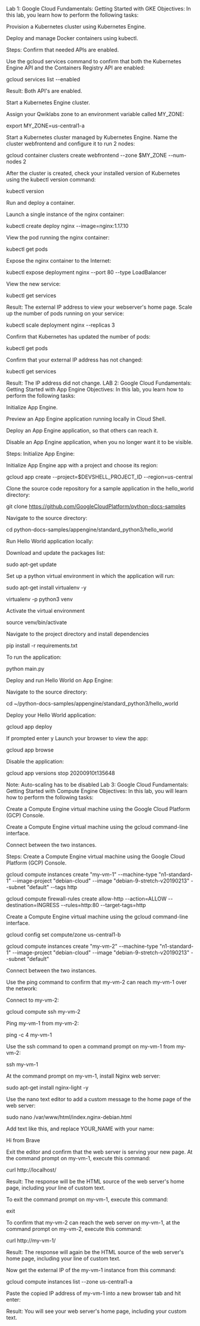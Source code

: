 Lab 1: Google Cloud Fundamentals: Getting Started with GKE
Objectives:
In this lab, you learn how to perform the following tasks:

Provision a Kubernetes cluster using Kubernetes Engine.

Deploy and manage Docker containers using kubectl.

Steps:
Confirm that needed APIs are enabled.

Use the gcloud services command to confirm that both the Kubernetes Engine API and the Containers Registry API are enabled:

gcloud services list --enabled

Result: Both API's are enabled.

Start a Kubernetes Engine cluster.

Assign your Qwiklabs zone to an environment variable called MY_ZONE:

export MY_ZONE=us-central1-a

Start a Kubernetes cluster managed by Kubernetes Engine. Name the cluster webfrontend and configure it to run 2 nodes:

gcloud container clusters create webfrontend --zone $MY_ZONE --num-nodes 2

After the cluster is created, check your installed version of Kubernetes using the kubectl version command:

kubectl version

Run and deploy a container.

Launch a single instance of the nginx container:

kubectl create deploy nginx --image=nginx:1.17.10

View the pod running the nginx container:

kubectl get pods

Expose the nginx container to the Internet:

kubectl expose deployment nginx --port 80 --type LoadBalancer

View the new service:

kubectl get services

Result: The external IP address to view your webserver's home page.
Scale up the number of pods running on your service:

kubectl scale deployment nginx --replicas 3

Confirm that Kubernetes has updated the number of pods:

kubectl get pods

Confirm that your external IP address has not changed:

kubectl get services

Result: The IP address did not change.
LAB 2: Google Cloud Fundamentals: Getting Started with App Engine
Objectives:
In this lab, you learn how to perform the following tasks:

Initialize App Engine.

Preview an App Engine application running locally in Cloud Shell.

Deploy an App Engine application, so that others can reach it.

Disable an App Engine application, when you no longer want it to be visible.

Steps:
Initialize App Engine:

Initialize App Engine app with a project and choose its region:

gcloud app create --project=$DEVSHELL_PROJECT_ID --region=us-central

Clone the source code repository for a sample application in the hello_world directory:

git clone https://github.com/GoogleCloudPlatform/python-docs-samples

Navigate to the source directory:

cd python-docs-samples/appengine/standard_python3/hello_world

Run Hello World application locally:

Download and update the packages list:

sudo apt-get update

Set up a python virtual environment in which the application will run:

sudo apt-get install virtualenv -y

virtualenv -p python3 venv

Activate the virtual environment

source venv/bin/activate

Navigate to the project directory and install dependencies

pip install -r requirements.txt

To run the application:

python main.py

Deploy and run Hello World on App Engine:

Navigate to the source directory:

cd ~/python-docs-samples/appengine/standard_python3/hello_world

Deploy your Hello World application:

gcloud app deploy

If prompted enter y
Launch your browser to view the app:

gcloud app browse

Disable the application:

gcloud app versions stop 20200910t135648

Note: Auto-scaling has to be disabled
Lab 3: Google Cloud Fundamentals: Getting Started with Compute Engine
Objectives:
In this lab, you will learn how to perform the following tasks:

Create a Compute Engine virtual machine using the Google Cloud Platform (GCP) Console.

Create a Compute Engine virtual machine using the gcloud command-line interface.

Connect between the two instances.

Steps:
Create a Compute Engine virtual machine using the Google Cloud Platform (GCP) Console.

gcloud compute instances create "my-vm-1"
--machine-type "n1-standard-1"
--image-project "debian-cloud"
--image "debian-9-stretch-v20190213"
--subnet "default" --tags http

gcloud compute firewall-rules create allow-http
--action=ALLOW
--destination=INGRESS
--rules=http:80
--target-tags=http

Create a Compute Engine virtual machine using the gcloud command-line interface.

gcloud config set compute/zone us-central1-b

gcloud compute instances create "my-vm-2"
--machine-type "n1-standard-1"
--image-project "debian-cloud"
--image "debian-9-stretch-v20190213"
--subnet "default"

Connect between the two instances.

Use the ping command to confirm that my-vm-2 can reach my-vm-1 over the network:

Connect to my-vm-2:

gcloud compute ssh my-vm-2

Ping my-vm-1 from my-vm-2:

ping -c 4 my-vm-1

Use the ssh command to open a command prompt on my-vm-1 from my-vm-2:

ssh my-vm-1

At the command prompt on my-vm-1, install Nginx web server:

sudo apt-get install nginx-light -y

Use the nano text editor to add a custom message to the home page of the web server:

sudo nano /var/www/html/index.nginx-debian.html

Add text like this, and replace YOUR_NAME with your name:

Hi from Brave

Exit the editor and confirm that the web server is serving your new page. At the command prompt on my-vm-1, execute this command:

curl http://localhost/

Result: The response will be the HTML source of the web server's home page, including your line of custom text.

To exit the command prompt on my-vm-1, execute this command:

exit

To confirm that my-vm-2 can reach the web server on my-vm-1, at the command prompt on my-vm-2, execute this command:

curl http://my-vm-1/

Result: The response will again be the HTML source of the web server's home page, including your line of custom text.

Now get the external IP of the my-vm-1 instance from this command:

gcloud compute instances list --zone us-central1-a

Paste the copied IP address of my-vm-1 into a new browser tab and hit enter:

Result: You will see your web server's home page, including your custom text.
